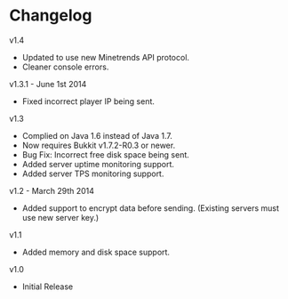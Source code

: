 Changelog
==========
v1.4
* Updated to use new Minetrends API protocol.
* Cleaner console errors.

v1.3.1 - June 1st 2014
* Fixed incorrect player IP being sent.

v1.3
* Complied on Java 1.6 instead of Java 1.7.
* Now requires Bukkit v1.7.2-R0.3 or newer.
* Bug Fix: Incorrect free disk space being sent.
* Added server uptime monitoring support.
* Added server TPS monitoring support.

v1.2 - March 29th 2014
* Added support to encrypt data before sending. (Existing servers must use new server key.)

v1.1
* Added memory and disk space support.

v1.0
* Initial Release